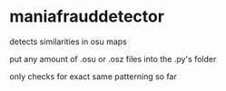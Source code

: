 # maniafrauddetector
 detects similarities in osu maps
 
 put any amount of .osu or .osz files into the .py's folder 
 
 only checks for exact same patterning so far
